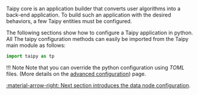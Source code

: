 Taipy core is an application builder that converts user algorithms into a back-end application. To build such
an application with the desired behaviors, a few Taipy entities must be configured.

The following sections show how to configure a Taipy application in python. All The taipy configuration methods can
easily be imported from the Taipy main module as follows:

```python
import taipy as tp
```

!!! Note
    Note that you can override the python configuration using _TOML_ files. (More details on the
    [advanced configuration](advanced-config.md)) page.

[:material-arrow-right: Next section introduces the data node configuration](data-node-config.md).
